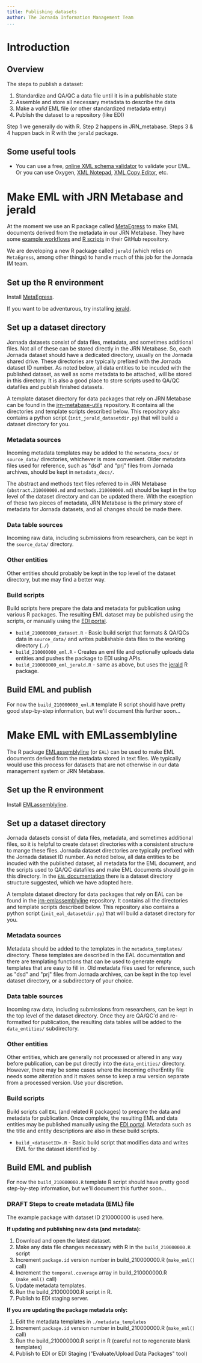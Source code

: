 ```yaml
---
title: Publishing datasets
author: The Jornada Information Management Team
...
```


# Introduction

## Overview

The steps to publish a dataset:

1. Standardize and QA/QC a data file until it is in a publishable state
2. Assemble and store all necessary metadata to describe the data
3. Make a *valid* EML file (or other standardized metadata entry)
4. Publish the dataset to a repository (like EDI)

Step 1 we generally do with R. Step 2 happens in JRN_metabase. Steps 3 & 4 happen back in R with the `jerald` package.

## Some useful tools

* You can use a free, [online XML schema validator](https://www.freeformatter.com/xml-validator-xsd.html) to validate your EML. Or you can use Oxygen, [XML Notepad](https://microsoft.github.io/XmlNotepad/), [XML Copy Editor](), etc.


# Make EML with JRN Metabase and jerald

At the moment we use an R package called [MetaEgress](https://ble-lter.github.io/MetaEgress/) to make EML documents derived from the metadata in our JRN Metabase. They have some [example workflows](https://ble-lter.github.io/MetaEgress/articles/usage_example.html) and [R scripts](https://github.com/BLE-LTER/MetaEgress/blob/master/example/example_workflow.R) in their GitHub repository.

We are developing a new R package called `jerald` (which relies on `MetaEgress`, among other things) to handle much of this job for the Jornada IM team.

## Set up the R environment

Install [MetaEgress](https://ble-lter.github.io/MetaEgress/).

If you want to be adventurous, try installing [jerald](https://github.com/jornada-im/jerald).

## Set up a dataset directory
 
Jornada datasets consist of data files, metadata, and sometimes additional files. Not all of these can be stored directly in the JRN Metabase. So, each Jornada dataset should have a dedicated directory, usually on the Jornada shared drive. These directories are typically prefixed with the Jornada dataset ID number. As noted below, all data entities to be incuded with the published dataset, as well as some metadata to be attached, will be stored in this directory. It is also a good place to store scripts used to QA/QC datafiles and publish finished datasets.

A template dataset directory for data packages that rely on JRN Metabase can be found in the [jrn-metabase-utils](https://github.com/jornada-im/jrn-metabase-utils) repository. It contains all the directories and template scripts described below. This repository also contains a python script (`init_jerald_datasetdir.py`) that will build a dataset directory for you.

### Metadata sources

Incoming metadata templates may be added to the `metadata_docs/` or 
`source_data/` directories, whichever is more convenient. Older metadata 
files used for reference, such as "dsd" and "prj" files from Jornada archives, should be kept in `metadata_docs/`. 

The abstract and methods text files referred to in JRN Metabase (`abstract.210000000.md` and `methods.210000000.md`) should be kept in the top level of the dataset directory and can be updated there. With the exception of these two pieces of metadata, JRN Metabase is the primary store of metadata for Jornada datasets, and all changes should be made there.

### Data table sources

Incoming raw data, including submissions from researchers, can be kept in
the `source_data/` directory.

### Other entities

Other entities should probably be kept in the top level of the dataset directory, but me may find a better way.

### Build scripts

Build scripts here prepare the data and metadata for publication using various R packages. The resulting EML dataset may be published using the scripts, or manually using the [EDI portal](https://portal-s.edirepository.org).

* `build_210000000_dataset.R` - Basic build script that formats & QA/QCs data in `source_data/` and writes publishable data files to the working directory (`./`)
* `build_210000000_eml.R` - Creates an eml file and optionally uploads data
entities and pushes the package to EDI using APIs.
* `build_210000000_eml_jerald.R` - same as above, but uses the [jerald](https://github.com/jornada-im/jerald) R package.

## Build EML and publish

For now the `build_210000000_eml.R` template R script should have pretty good step-by-step information, but we'll document this further soon...


# Make EML with EMLassemblyline

The R package [EMLassemblyline](https://ediorg.github.io/EMLassemblyline/) (or `EAL`) can be used to make EML documents derived from the metadata stored in text files. We typically would use this process for datasets that are not otherwise in our data management system or JRN Metabase.

## Set up the R environment

Install [EMLassemblyline](https://ediorg.github.io/EMLassemblyline/).

## Set up a dataset directory
 
Jornada datasets consist of data files, metadata, and sometimes additional files, so it is helpful to create dataset directories with a consistent structure to mange these files. Jornada dataset directories are typically prefixed with the Jornada dataset ID number. As noted below, all data entities to be incuded with the published dataset, all metadata for the EML document, and the scripts used to QA/QC datafiles and make EML documents should go in this directory. In the [`EAL` documentation](https://ediorg.github.io/EMLassemblyline/) there is a dataset directory structure suggested, which we have adopted here.

A template dataset directory for data packages that rely on EAL  can be found in the [jrn-emlassemblyline](https://github.com/jornada-im/jrn-emlassemblyline) repository. It contains all the directories and template scripts described below. This repository also contains a python script (`init_eal_datasetdir.py`) that will build a dataset directory for you.

### Metadata sources

Metadata should be added to the templates in the `metadata_templates/` directory. These templates are described in the EAL documentation and there are templating functions that can be used to generate empty templates that are easy to fill in. Old metadata files used for reference, such as "dsd" and "prj" files from Jornada archives, can be kept in the top level dataset directory, or a subdirectory of your choice. 

### Data table sources

Incoming raw data, including submissions from researchers, can be kept in
the top level of the dataset directory. Once they are QA/QC'd and re-formatted for publication, the resulting data tables will be added to the `data_entities/` subdirectory.

### Other entities

Other entities, which are generally not processed or altered in any way before publication, can be put directly into the `data_entities/` directory. However, there may be some cases where the incoming otherEntity file needs some alteration and it makes sense to keep a raw version separate from a processed version. Use your discretion.

### Build scripts

Build scripts call `EAL` (and related R packages) to prepare the data and metadata for publication. Once complete, the resulting EML and data entities may be published manually using the [EDI portal](https://portal-s.edirepository.org). Metadata such as the title and entity descriptions are also in these build scripts.

* `build_<datasetID>.R` - Basic build script that modifies data and writes EML for the dataset identified by <datasetID>. 

## Build EML and publish

For now the `build_210000000.R` template R script should have pretty good step-by-step information, but we'll document this further soon...

### DRAFT Steps to create metadata (EML) file

The example package with dataset ID 210000000 is used here.

**If updating and publishing new data (and metadata):**

  1. Download and open the latest dataset.
  2. Make any data file changes necessary with R in the `build_210000000.R` script
  3. Increment `package.id` version number in build_210000000.R (`make_eml()` call)
  4. Increment the `temporal.coverage` array in build_210000000.R (`make_eml()` call)
  5. Update metadata templates.
  6. Run the build_210000000.R script in R.
  7. Publish to EDI staging server.

**If you are updating the package metadata only:**

  1. Edit the metadata templates in `./metadata_templates`
  2. Increment `package.id` version number in build_210000000.R (`make_eml()` call)
  3. Run the build_210000000.R script in R (careful not to regenerate blank templates)
  4. Publish to EDI or EDI Staging ("Evaluate/Upload Data Packages" tool)

